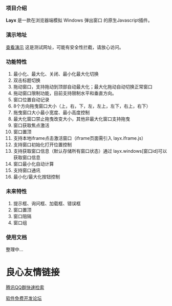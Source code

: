 ### 项目介绍

**Layx** 是一款在浏览器端模拟 Windows 弹出窗口 的原生Javascript插件。

### 演示地址

[查看演示](http://baisoft.gotoip11.com/layx/) 这是测试网址，可能有安全性拦截，请放心访问。

### 功能特性

1. 最小化、最大化、关闭、最小化最大化切换
2. 双击标题切换
3. 拖动窗口，支持拖动到顶部自动最大化；最大化拖动自动切换正常窗口
4. 拖动窗口限制功能，目前支持限制水平和垂直方向。
5. 窗口位置自动记录
6. 8个方向拖曳窗口大小（上，右，下，左，左上，左下，右上，右下）
7. 拖曳窗口大小最小宽度、最小高度控制
8. 最大化窗口禁止拖曳改变大小，其他非最大化窗口支持拖曳
9. 窗口获取焦点激活
10. 窗口置顶
11. 支持本地iframe点击激活窗口（iframe页面需引入 layx.iframe.js）
12. 支持窗口初始化打开位置控制
13. 支持获取窗口信息（默认存储所有窗口状态）通过 layx.windows[窗口id]可以获取窗口信息
14. 窗口最小化自动计算
15. 支持窗口通讯
16. 最小化/最大化按钮控制

### 未来特性

1. 提示框、询问框、加载框、错误框
2. 窗口置顶
3. 窗口阻隔
4. 窗口组

### 使用文档

整理中...



 # 良心友情链接

[腾讯QQ群快速检索](http://u.720life.cn/s/8cf73f7c)

[软件免费开发论坛](http://u.720life.cn/s/bbb01dc0)